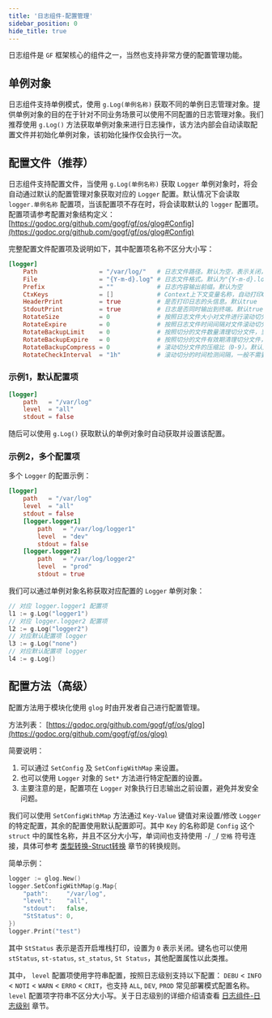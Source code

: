 ```yaml
---
title: '日志组件-配置管理'
sidebar_position: 0
hide_title: true
---
```


日志组件是 `GF` 框架核心的组件之一，当然也支持非常方便的配置管理功能。

## 单例对象

日志组件支持单例模式，使用 `g.Log(单例名称)` 获取不同的单例日志管理对象。提供单例对象的目的在于针对不同业务场景可以使用不同配置的日志管理对象。我们推荐使用 `g.Log()` 方法获取单例对象来进行日志操作，该方法内部会自动读取配置文件并初始化单例对象，该初始化操作仅会执行一次。

## 配置文件（推荐）

日志组件支持配置文件，当使用 `g.Log(单例名称)` 获取 `Logger` 单例对象时，将会自动通过默认的配置管理对象获取对应的 `Logger` 配置。默认情况下会读取 `logger.单例名称` 配置项，当该配置项不存在时，将会读取默认的 `logger` 配置项。配置项请参考配置对象结构定义： [https://godoc.org/github.com/gogf/gf/os/glog#Config](https://godoc.org/github.com/gogf/gf/os/glog#Config)

完整配置文件配置项及说明如下，其中配置项名称不区分大小写：

```toml
[logger]
    Path                 = "/var/log/"   # 日志文件路径。默认为空，表示关闭，仅输出到终端
    File                 = "{Y-m-d}.log" # 日志文件格式。默认为"{Y-m-d}.log"
    Prefix               = ""            # 日志内容输出前缀。默认为空
    CtxKeys              = []            # Context上下文变量名称，自动打印Context的变量到日志中。默认为空
    HeaderPrint          = true          # 是否打印日志的头信息。默认true
    StdoutPrint          = true          # 日志是否同时输出到终端。默认true
    RotateSize           = 0             # 按照日志文件大小对文件进行滚动切分。默认为0，表示关闭滚动切分特性
    RotateExpire         = 0             # 按照日志文件时间间隔对文件滚动切分。默认为0，表示关闭滚动切分特性
    RotateBackupLimit    = 0             # 按照切分的文件数量清理切分文件，当滚动切分特性开启时有效。默认为0，表示不备份，切分则删除
    RotateBackupExpire   = 0             # 按照切分的文件有效期清理切分文件，当滚动切分特性开启时有效。默认为0，表示不备份，切分则删除
    RotateBackupCompress = 0             # 滚动切分文件的压缩比（0-9）。默认为0，表示不压缩
    RotateCheckInterval  = "1h"          # 滚动切分的时间检测间隔，一般不需要设置。默认为1小时

```

### 示例1，默认配置项

```toml
[logger]
    path   = "/var/log"
    level  = "all"
    stdout = false

```

随后可以使用 `g.Log()` 获取默认的单例对象时自动获取并设置该配置。

### 示例2，多个配置项

多个 `Logger` 的配置示例：

```toml
[logger]
    path   = "/var/log"
    level  = "all"
    stdout = false
    [logger.logger1]
        path   = "/var/log/logger1"
        level  = "dev"
        stdout = false
    [logger.logger2]
        path   = "/var/log/logger2"
        level  = "prod"
        stdout = true

```

我们可以通过单例对象名称获取对应配置的 `Logger` 单例对象：

```go
// 对应 logger.logger1 配置项
l1 := g.Log("logger1")
// 对应 logger.logger2 配置项
l2 := g.Log("logger2")
// 对应默认配置项 logger
l3 := g.Log("none")
// 对应默认配置项 logger
l4 := g.Log()

```

## 配置方法（高级）

配置方法用于模块化使用 `glog` 时由开发者自己进行配置管理。

方法列表： [https://godoc.org/github.com/gogf/gf/os/glog](https://godoc.org/github.com/gogf/gf/os/glog)

简要说明：

1. 可以通过 `SetConfig` 及 `SetConfigWithMap` 来设置。
2. 也可以使用 `Logger` 对象的 `Set*` 方法进行特定配置的设置。
3. 主要注意的是，配置项在 `Logger` 对象执行日志输出之前设置，避免并发安全问题。

我们可以使用 `SetConfigWithMap` 方法通过 `Key-Value` 键值对来设置/修改 `Logger` 的特定配置，其余的配置使用默认配置即可。其中 `Key` 的名称即是 `Config` 这个 `struct` 中的属性名称，并且不区分大小写，单词间也支持使用 `-`/ `_`/ `空格` 符号连接，具体可参考 [类型转换-Struct转换](output/goframe-v1.14-md/核心组件/类型转换/类型转换-Struct转换) 章节的转换规则。

简单示例：

```go
logger := glog.New()
logger.SetConfigWithMap(g.Map{
    "path":     "/var/log",
    "level":    "all",
    "stdout":   false,
    "StStatus": 0,
})
logger.Print("test")

```

其中 `StStatus` 表示是否开启堆栈打印，设置为 `0` 表示关闭。键名也可以使用 `stStatus`, `st-status`, `st_status`, `St Status`，其他配置属性以此类推。

其中， `level` 配置项使用字符串配置，按照日志级别支持以下配置： `DEBU` < `INFO` < `NOTI` < `WARN` < `ERRO` < `CRIT`，也支持 `ALL`, `DEV`, `PROD` 常见部署模式配置名称。 `level` 配置项字符串不区分大小写。关于日志级别的详细介绍请查看 [日志组件-日志级别](output/goframe-v1.14-md/核心组件/日志组件/日志组件-日志级别) 章节。